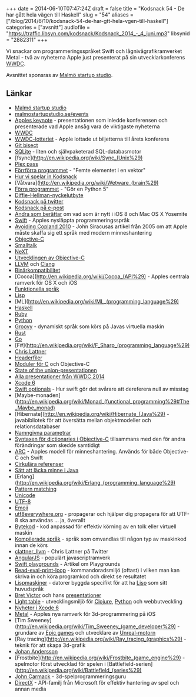 +++
date = 2014-06-10T07:47:24Z
draft = false
title = "Kodsnack 54 - De har gått hela vägen till Haskell"
slug = "54"
aliases = ["/blog/2014/6/10/kodsnack-54-de-har-gtt-hela-vgen-till-haskell"]
categories = ["avsnitt"]
audiofile = "https://traffic.libsyn.com/kodsnack/Kodsnack_2014_-_4_juni.mp3"
libsynid = "2882311"
+++

Vi snackar om programmeringsspråket Swift och lågnivågrafikramverket Metal - två av nyheterna Apple just presenterat på sin utvecklarkonferens [WWDC](https://developer.apple.com/wwdc/).

Avsnittet sponsras av [Malmö startup studio](http://malmostartupstudio.se/).

## Länkar ##

* [Malmö startup studio](http://malmostartupstudio.se/)
* [malmostartupstudio.se/events](http://www.malmostartupstudio.se/events/)
* [Apples keynote](http://www.apple.com/apple-events/june-2014/) - presentationen som inledde konferensen och presenterade vad Apple ansåg vara de viktigaste nyheterna
* [WWDC](http://developer.apple.com/wwdc/)
* [WWDC-lotteriet](http://www.macworld.com/article/2139282/apples-2014-wwdc-is-june-2-6-tickets-available-by-lottery.html) - Apple lottade ut biljetterna till årets konferens
* [Git bisect](http://git-scm.com/docs/git-bisect)
* [SQLite](http://www.sqlite.org) - liten och självpaketerad SQL-databasmotor
* [fsync](http://en.wikipedia.org/wiki/Sync_(Unix%29)
* [Plex pass](https://support.plex.tv/hc/en-us/articles/200288566-What-is-Plex-Pass)
* [Förrförra programmet](https://kodsnack.se/blog/2014/5/26/kodsnack-52-en-full-c-kompilator-som-sista-steget) - "Femte elementet i en vektor"
* [Hur vi spelar in Kodsnack](https://kodsnack.se/blog/2013/7/14/kodsnack-23-hur-vi-snackar-kod)
* [Våtvara](http://en.wikipedia.org/wiki/Wetware_(brain%29)
* [Förra programmet](https://kodsnack.se/blog/2014/5/31/kodsnack-53-gr-en-python-5) - "Gör en Python 5"
* [Diffie-Hellman-nyckelutbyte](http://en.wikipedia.org/wiki/Diffie-Hellman_key_exchange)
* [Kodsnack på twitter](https://twitter.com/KodSnack)
* [Kodsnack på e-post](mailto:info@kodsnack.se)
* [Andra som berättar](http://macworld.idg.se/2.1038/1.564662/alla-nyheterna-i-os-x-yosemite-och-ios-8) om vad som är nytt i iOS 8 och Mac OS X Yosemite
* [Swift](https://developer.apple.com/swift/) - Apples nysläppta programmeringsspråk
* [Avoiding Copland 2010](http://arstechnica.com/staff/2005/09/1372/) - John Siracusas artikel från 2005 om att Apple måste skaffa sig ett språk med modern minneshantering
* [Objective-C](http://en.wikipedia.org/wiki/Objective-C)
* [Smalltalk](http://en.wikipedia.org/wiki/Smalltalk)
* [NeXT](http://en.wikipedia.org/wiki/NeXT)
* [Utvecklingen av Objective-C](http://en.wikipedia.org/wiki/Objective-C#History)
* [LLVM](http://en.wikipedia.org/wiki/Llvm) och [Clang](http://en.wikipedia.org/wiki/Clang)
* [Binärkompatibilitet](http://en.wikipedia.org/wiki/Binary_compatible)
* [Cocoa](http://en.wikipedia.org/wiki/Cocoa_(API%29) - Apples centrala ramverk för OS X och iOS
* [Funktionella språk](http://en.wikipedia.org/wiki/Functional_programming_language)
* [Lisp](http://en.wikipedia.org/wiki/Lisp_programming_language)
* [ML](http://en.wikipedia.org/wiki/ML_(programming_language%29)
* [Haskell](http://www.haskell.org/haskellwiki/Haskell)
* [Ruby](https://www.ruby-lang.org)
* [Python](https://www.python.org)
* [Groovy](http://groovy.codehaus.org) - dynamiskt språk som körs på Javas virtuella maskin
* [Rust](http://www.rust-lang.org/)
* [Go](http://golang.org/)
* [F#](http://en.wikipedia.org/wiki/F_Sharp_(programming_language%29)
* [Chris Lattner](http://nondot.org/sabre/)
* [Headerfiler](http://en.wikipedia.org/wiki/Include_directive)
* [Moduler för C](http://clang.llvm.org/docs/Modules.html) och Objective-C
* [State of the union-presentationen](http://devstreaming.apple.com/videos/wwdc/2014/102xxw2o82y78a4/102/102_hd_platforms_state_of_the_union.mov?dl=1)
* [Alla presentationer från WWDC 2014](https://developer.apple.com/videos/wwdc/2014/)
* [Xcode 6](https://developer.apple.com/xcode/)
* [Swift optionals](https://medium.com/programming-stories/swift-optionals-a10dcfd8aab5) - Hur swift gör det svårare att dereferera null av misstag
* [Maybe-monaden](http://en.wikipedia.org/wiki/Monad_(functional_programming%29#The_Maybe_monad)
* [Hibernate](http://en.wikipedia.org/wiki/Hibernate_(Java%29) - javabibliotek för att översätta mellan objektmodeller och relationsdatabaser
* [Namngivna parametrar](http://en.wikipedia.org/wiki/Named_parameter)
* [Syntaxen för dictionaries i Objective-C](http://joris.kluivers.nl/blog/2012/03/13/new-objectivec-literal-syntax/) tillsammans med den för andra förändringar som skedde samtidigt
* [ARC](http://en.wikipedia.org/wiki/Automatic_Reference_Counting) - Apples modell för minneshantering. Används för både Objective-C och Swift
* [Cirkulära referenser](http://en.wikipedia.org/wiki/Circular_reference)
* [Sätt att läcka minne i Java](http://stackoverflow.com/questions/6470651/creating-a-memory-leak-with-java)
* [Erlang](http://en.wikipedia.org/wiki/Erlang_(programming_language%29)
* [Pattern matching](http://en.wikipedia.org/wiki/Pattern_matching)
* [Unicode](http://en.wikipedia.org/wiki/Unicode)
* [UTF-8](http://en.wikipedia.org/wiki/Utf-8)
* [Emoji](http://en.wikipedia.org/wiki/Emoji)
* [utf8everywhere.org](http://www.utf8everywhere.org) - propagerar och hjälper dig propagera för att UTF-8 ska användas … ja, överallt
* [Bytekod](http://en.wikipedia.org/wiki/Byte_code) - kod anpassad för effektiv körning av en tolk eller virtuell maskin
* [Kompilerade språk](http://en.wikipedia.org/wiki/Compiled_language) - språk som omvandlas till någon typ av maskinkod innan de körs
* [clattner_llvm](https://twitter.com/clattner_llvm) - Chris Lattner på Twitter
* [AngularJS](https://angularjs.org) - populärt javascriptramverk
* [Swift playgrounds](http://www.bytearray.org/?p=5265) - Artikel om Playgrounds
* [Read-eval-print-loop](http://en.wikipedia.org/wiki/Read-eval-print_loop) - kommandoradsmiljö (oftast) i vilken man kan skriva in och köra programkod och direkt se resultatet
* [Lispmaskiner](http://en.wikipedia.org/wiki/Lisp_machine) - datorer byggda specifikt för att ha [Lisp](http://en.wikipedia.org/wiki/Lisp_programming_language) som sitt huvudspråk
* [Bret Victor](http://worrydream.com) och hans [presentationer](http://worrydream.com/#!/InventingOnPrinciple)
* [Light table](http://www.lighttable.com) - utvecklingsmiljö för [Clojure](http://clojure.org), [Python](https://www.python.org) och webbutveckling
* [Nyheter i Xcode 6](https://developer.apple.com/xcode/)
* [Metal](https://developer.apple.com/library/prerelease/ios/documentation/Miscellaneous/Conceptual/MTLProgGuide/Introduction/Introduction.html) - Apples nya ramverk för 3d-programmering på iOS
* [Tim Sweeney](http://en.wikipedia.org/wiki/Tim_Sweeney_(game_developer%29) - grundare av [Epic games](http://en.wikipedia.org/wiki/Epic_Games) och utvecklare av [Unreal-motorn](http://en.wikipedia.org/wiki/Unreal_Engine)
* [Ray tracing](http://en.wikipedia.org/wiki/Ray_tracing_(graphics%29) - teknik för att skapa 3d-grafik
* [Johan Andersson](https://twitter.com/repi)
* [Frostbite](http://en.wikipedia.org/wiki/Frostbite_(game_engine%29) - spelmotor först utvecklad för spelen i [Battlefield-serien](http://en.wikipedia.org/wiki/Battlefield_(series%29)
* [John Carmack](http://en.wikipedia.org/wiki/John_carmack) - 3d-spelprogrammeringsguru
* [DirectX](http://en.wikipedia.org/wiki/Direct_X) - API-familj från Microsoft för effektiv hantering av spel och annan media

